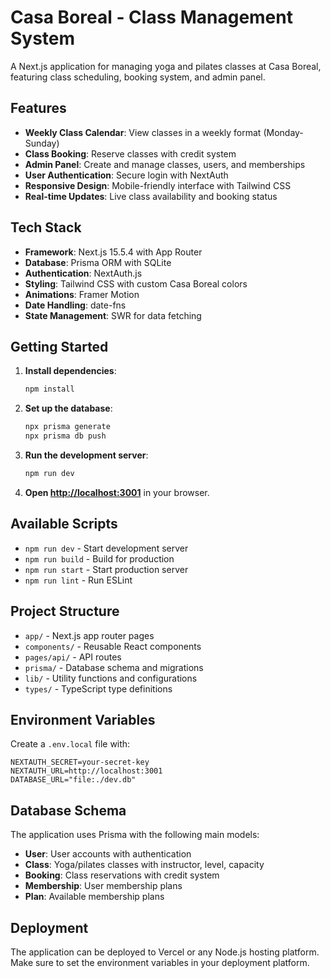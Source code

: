 # Casa Boreal - Class Management System

A Next.js application for managing yoga and pilates classes at Casa Boreal, featuring class scheduling, booking system, and admin panel.

## Features

- **Weekly Class Calendar**: View classes in a weekly format (Monday-Sunday)
- **Class Booking**: Reserve classes with credit system
- **Admin Panel**: Create and manage classes, users, and memberships
- **User Authentication**: Secure login with NextAuth
- **Responsive Design**: Mobile-friendly interface with Tailwind CSS
- **Real-time Updates**: Live class availability and booking status

## Tech Stack

- **Framework**: Next.js 15.5.4 with App Router
- **Database**: Prisma ORM with SQLite
- **Authentication**: NextAuth.js
- **Styling**: Tailwind CSS with custom Casa Boreal colors
- **Animations**: Framer Motion
- **Date Handling**: date-fns
- **State Management**: SWR for data fetching

## Getting Started

1. **Install dependencies**:
   ```bash
   npm install
   ```

2. **Set up the database**:
   ```bash
   npx prisma generate
   npx prisma db push
   ```

3. **Run the development server**:
   ```bash
   npm run dev
   ```

4. **Open [http://localhost:3001](http://localhost:3001)** in your browser.

## Available Scripts

- `npm run dev` - Start development server
- `npm run build` - Build for production
- `npm run start` - Start production server
- `npm run lint` - Run ESLint

## Project Structure

- `app/` - Next.js app router pages
- `components/` - Reusable React components
- `pages/api/` - API routes
- `prisma/` - Database schema and migrations
- `lib/` - Utility functions and configurations
- `types/` - TypeScript type definitions

## Environment Variables

Create a `.env.local` file with:

```
NEXTAUTH_SECRET=your-secret-key
NEXTAUTH_URL=http://localhost:3001
DATABASE_URL="file:./dev.db"
```

## Database Schema

The application uses Prisma with the following main models:
- **User**: User accounts with authentication
- **Class**: Yoga/pilates classes with instructor, level, capacity
- **Booking**: Class reservations with credit system
- **Membership**: User membership plans
- **Plan**: Available membership plans

## Deployment

The application can be deployed to Vercel or any Node.js hosting platform. Make sure to set the environment variables in your deployment platform.
